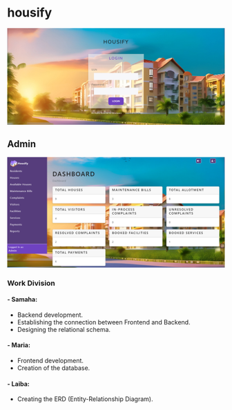 # housify
![Alt text](image-3.png)

## Admin
![Alt text](image.png)
### Work Division
#### - Samaha:
- Backend development.
- Establishing the connection between Frontend and Backend.
- Designing the relational schema.
#### - Maria:
- Frontend development.
- Creation of the database.
#### - Laiba:
- Creating the ERD (Entity-Relationship Diagram).


